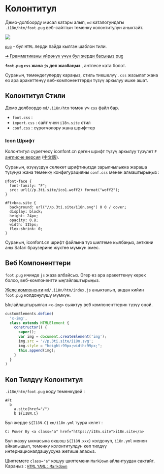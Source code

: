 # Колонтитул

Демо-долбоорду мисал катары алып, `md` каталогундагы `.i18n/htm/foot.pug` веб-сайттын төмөнкү колонтитулун аныктайт.

![](https://p.3ti.site/1721286077.avif)

[`pug`](https://pugjs.org) - бул `HTML` лерди пайда кылган шаблон тили.

[➔ Грамматиканы үйрөнүү үчүн бул жерди басыңыз pug](https://pugjs.org)

**`foot.pug` `css` жана `js` деп жазбаңыз** , антпесе ката болот.

Сураныч, төмөндөгүлөрдү караңыз, стиль тиешелүү `.css` жазылат жана өз ара аракеттенүү веб-компоненттерди түзүү аркылуу ишке ашат.

## Колонтитул Стили

Демо долбоордо `md/.i18n/htm` төмөн үч `css` файл бар.

* `foot.css` :
* `import.css` : сайт үчүн `i18n.site` стил
* `conf.css` : сүрөтчөлөрү жана шрифттер

### Icon Шрифт

Колонтитул сүрөтчөсү iconfont.cn деген шрифт түзүү аркылуу түзүлөт `F` [англисче версия](https://www.iconfont.cn/?lang=en-us) /[中文版](https://www.iconfont.cn/?lang=zh)).

Сураныч, өзүңүздүн сөлөкөт шрифтиңизди зарылчылыкка жараша түзүңүз жана төмөнкү конфигурацияны `conf.css` менен алмаштырыңыз :

```
@font-face {
  font-family: "F";
  src: url(//p.3ti.site/ico1.woff2) format("woff2");
}

#Ft>b>a.site {
  background: url("//p.3ti.site/i18n.svg") 0 0 / cover;
  display: block;
  height: 24px;
  opacity: 0.8;
  width: 115px;
  flex-shrink: 0;
}
```

Сураныч, iconfont.cn шрифт файлына түз шилтеме кылбаңыз, анткени аны Safari браузерине жүктөө мүмкүн эмес.

## Веб Компоненттери

`foot.pug` ичинде `js` жаза албайсыз. Эгер өз ара аракеттенүү керек болсо, веб-компонентти ыңгайлаштырыңыз.

[Желе компоненти](https://www.freecodecamp.org/news/build-your-first-web-component/) `md/.i18n/htm/index.js` аныкталып, андан кийин `foot.pug` колдонулушу мүмкүн.

Ыңгайлаштырылган `<x-img>` сыяктуу веб компоненттерин түзүү оңой.

```js
customElements.define(
  'x-img',
  class extends HTMLElement {
    constructor() {
      super();
      var img = document.createElement('img');
      img.src = '//p.3ti.site/i18n.svg';
      img.style = "height:99px;width:99px;";
      this.append(img);
    }
  }
)
```

## Көп Тилдүү Колонтитул

`.i18n/htm/foot.pug` коду төмөнкүдөй :

```
#Ft
  b
    a.site(href="/")
    b ${I18N.C}
```

Бул жерде `${I18N.C}` `en/i18n.yml` туура келет :

```
C: Power By <a class="a" href="https://i18n.site">i18n.site</a>
```

Бул жазуу ыкмасына окшош `${I18N.xxx}` колдонуп, `i18n.yml` менен айкалышып, төмөнкү колонтитулдун көп тилдүү интернационалдашуусуна жетише аласыз.

Шилтемеге `class="a"` кошуу шилтемени `MarkDown` айлантуудан сактайт. Караңыз :
 [`HTML` `YAML` : `Markdown`](/i18/qa#H2)